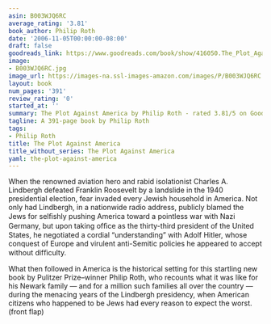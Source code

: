 ```yaml
---
asin: B003WJQ6RC
average_rating: '3.81'
book_author: Philip Roth
date: '2006-11-05T00:00:00-08:00'
draft: false
goodreads_link: https://www.goodreads.com/book/show/416050.The_Plot_Against_America
image:
- B003WJQ6RC.jpg
image_url: https://images-na.ssl-images-amazon.com/images/P/B003WJQ6RC.01._SCLZZZZZZZ.jpg
layout: book
num_pages: '391'
review_rating: '0'
started_at: ''
summary: The Plot Against America by Philip Roth - rated 3.81/5 on Goodreads
tagline: A 391-page book by Philip Roth
tags:
- Philip Roth
title: The Plot Against America
title_without_series: The Plot Against America
yaml: the-plot-against-america
---
```


When the renowned aviation hero and rabid isolationist Charles A. Lindbergh defeated Franklin Roosevelt by a landslide in the 1940 presidential election, fear invaded every Jewish household in America. Not only had Lindbergh, in a nationwide radio address, publicly blamed the Jews for selﬁshly pushing America toward a pointless war with Nazi Germany, but upon taking ofﬁce as the thirty-third president of the United States, he negotiated a cordial “understanding” with Adolf Hitler, whose conquest of Europe and virulent anti-Semitic policies he appeared to accept without difﬁculty.<p>What then followed in America is the historical setting for this startling new book by Pulitzer Prize–winner Philip Roth, who recounts what it was like for his Newark family — and for a million such families all over the country — during the menacing years of the Lindbergh presidency, when American citizens who happened to be Jews had every reason to expect the worst.<br />(front flap)</p>